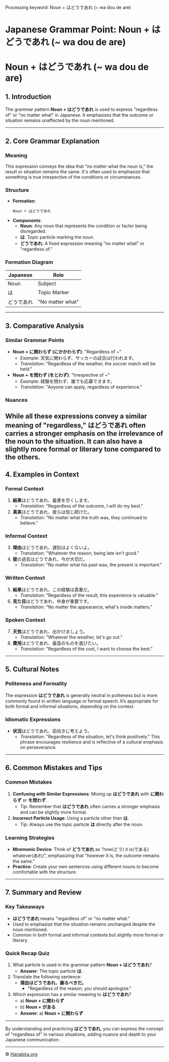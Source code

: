 Processing keyword: Noun + はどうであれ (~ wa dou de are)
# Japanese Grammar Point: Noun + はどうであれ (~ wa dou de are)
# Noun + はどうであれ (~ wa dou de are)
## 1. Introduction
The grammar pattern **Noun + はどうであれ** is used to express "regardless of" or "no matter what" in Japanese. It emphasizes that the outcome or situation remains unaffected by the noun mentioned.

---
## 2. Core Grammar Explanation
### Meaning
This expression conveys the idea that "no matter what the noun is," the result or situation remains the same. It's often used to emphasize that something is true irrespective of the conditions or circumstances.
### Structure
- **Formation**:
  ```
  Noun + はどうであれ
  ```
- **Components**:
  - **Noun**: Any noun that represents the condition or factor being disregarded.
  - **は**: Topic particle marking the noun.
  - **どうであれ**: A fixed expression meaning "no matter what" or "regardless of."
### Formation Diagram
| Japanese | Role       |
|----------|------------|
| Noun     | Subject    |
| は       | Topic Marker |
| どうであれ | "No matter what" |
---
## 3. Comparative Analysis
### Similar Grammar Points
- **Noun + に関わらず (にかかわらず)**: "Regardless of ~"
  - *Example*: 天気に関わらず、サッカーの試合は行われます。
  - *Translation*: "Regardless of the weather, the soccer match will be held."
- **Noun + を問わず (をとわず)**: "Irrespective of ~"
  - *Example*: 経験を問わず、誰でも応募できます。
  - *Translation*: "Anyone can apply, regardless of experience."
### Nuances
While all these expressions convey a similar meaning of "regardless," **はどうであれ** often carries a stronger emphasis on the irrelevance of the noun to the situation. It can also have a slightly more formal or literary tone compared to the others.
---
## 4. Examples in Context
### Formal Context
1. **結果**はどうであれ、最善を尽くします。
   - *Translation*: "Regardless of the outcome, I will do my best."
2. **真実**はどうであれ、彼らは信じ続けた。
   - *Translation*: "No matter what the truth was, they continued to believe."
### Informal Context
3. **理由**はどうであれ、遅刻はよくないよ。
   - *Translation*: "Whatever the reason, being late isn't good."
4. **彼**の過去はどうであれ、今が大切だ。
   - *Translation*: "No matter what his past was, the present is important."
### Written Context
5. **結果**はどうであれ、この経験は貴重だ。
   - *Translation*: "Regardless of the result, this experience is valuable."
6. **見た目**はどうであれ、中身が重要です。
   - *Translation*: "No matter the appearance, what's inside matters."
### Spoken Context
7. **天気**はどうであれ、出かけましょう。
   - *Translation*: "Whatever the weather, let's go out."
8. **費用**はどうであれ、最高のものを選びたい。
   - *Translation*: "Regardless of the cost, I want to choose the best."
---
## 5. Cultural Notes
### Politeness and Formality
The expression **はどうであれ** is generally neutral in politeness but is more commonly found in written language or formal speech. It’s appropriate for both formal and informal situations, depending on the context.
### Idiomatic Expressions
- **状況**はどうであれ、前向きに考えよう。
  - *Translation*: "Regardless of the situation, let's think positively."
This phrase encourages resilience and is reflective of a cultural emphasis on perseverance.
---
## 6. Common Mistakes and Tips
### Common Mistakes
1. **Confusing with Similar Expressions**: Mixing up **はどうであれ** with **に関わらず** or **を問わず**.
   - *Tip*: Remember that **はどうであれ** often carries a stronger emphasis and can be slightly more formal.
2. **Incorrect Particle Usage**: Using a particle other than **は**.
   - *Tip*: Always use the topic particle **は** directly after the noun.
### Learning Strategies
- **Mnemonic Device**: Think of **どうであれ** as "how(どう) it is(である) whatever(あれ)", emphasizing that "however it is, the outcome remains the same."
- **Practice**: Create your own sentences using different nouns to become comfortable with the structure.
---
## 7. Summary and Review
### Key Takeaways
- **はどうであれ** means "regardless of" or "no matter what."
- Used to emphasize that the situation remains unchanged despite the noun mentioned.
- Common in both formal and informal contexts but slightly more formal or literary.
### Quick Recap Quiz
1. What particle is used in the grammar pattern **Noun + はどうであれ**?
   - **Answer**: The topic particle **は**.
2. Translate the following sentence:
   - **理由はどうであれ、謝るべきだ。**
     - "Regardless of the reason, you should apologize."
3. Which expression has a similar meaning to **はどうであれ**?
   - a) **Noun + に関わらず**
   - b) **Noun + がある**
   - **Answer**: a) **Noun + に関わらず**
---
By understanding and practicing **はどうであれ**, you can express the concept of "regardless of" in various situations, adding nuance and depth to your Japanese communication.


---

© [Hanabira.org](https://hanabira.org)
